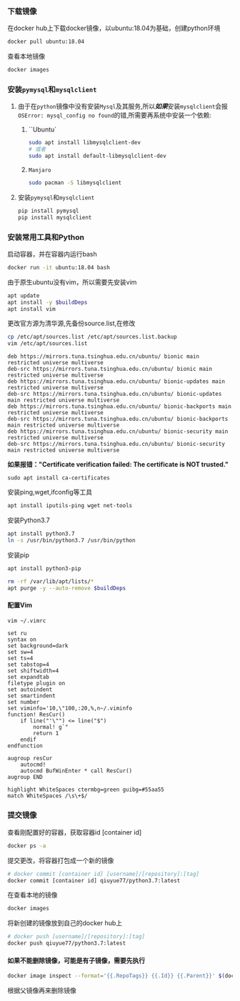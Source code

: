 ### 下载镜像

在docker hub上下载docker镜像，以ubuntu:18.04为基础，创建python环境

```bash
docker pull ubuntu:18.04
```

查看本地镜像

```bash
docker images
```

### 安装`pymysql`和`mysqlclient`

1. 由于在`python`镜像中没有安装`Mysql`及其服务,所以***如果***安装`mysqlclient`会报`OSError: mysql_config no found`的错,所需要再系统中安装一个依赖:

   1. ``Ubuntu`

      ```bash
      sudo apt install libmysqlclient-dev
      # 或者
      sudo apt install default-libmysqlclient-dev
      ```

   2. `Manjaro`

      ```bash
      sudo pacman -S libmysqlclient
      ```

   

2. 安装`pymysql`和`mysqlclient`

   ```bash
   pip install pymysql
   pip install mysqlclient
   ```

   

### 安装常用工具和Python

启动容器，并在容器内运行bash

```bash
docker run -it ubuntu:18.04 bash
```

由于原生ubuntu没有vim，所以需要先安装vim

```bash
apt update
apt install -y $buildDeps
apt install vim
```

更改官方源为清华源,先备份source.list,在修改

```bash
cp /etc/apt/sources.list /etc/apt/sources.list.backup
vim /etc/apt/sources.list
```

```
deb https://mirrors.tuna.tsinghua.edu.cn/ubuntu/ bionic main restricted universe multiverse
deb-src https://mirrors.tuna.tsinghua.edu.cn/ubuntu/ bionic main restricted universe multiverse
deb https://mirrors.tuna.tsinghua.edu.cn/ubuntu/ bionic-updates main restricted universe multiverse
deb-src https://mirrors.tuna.tsinghua.edu.cn/ubuntu/ bionic-updates main restricted universe multiverse
deb https://mirrors.tuna.tsinghua.edu.cn/ubuntu/ bionic-backports main restricted universe multiverse
deb-src https://mirrors.tuna.tsinghua.edu.cn/ubuntu/ bionic-backports main restricted universe multiverse
deb https://mirrors.tuna.tsinghua.edu.cn/ubuntu/ bionic-security main restricted universe multiverse
deb-src https://mirrors.tuna.tsinghua.edu.cn/ubuntu/ bionic-security main restricted universe multiverse
```

**如果报错："Certificate verification failed: The certificate is NOT trusted."**

```
sudo apt install ca-certificates
```

安装ping,wget,ifconfig等工具

```bash
apt install iputils-ping wget net-tools
```

安装Python3.7

```bash
apt install python3.7
ln -s /usr/bin/python3.7 /usr/bin/python
```

安装pip

```bash
apt install python3-pip
```

```bash
rm -rf /var/lib/apt/lists/*
apt purge -y --auto-remove $buildDeps
```

#### 配置Vim

```bash
vim ~/.vimrc
```

```
set ru
syntax on
set background=dark
set sw=4
set ts=4
set tabstop=4
set shiftwidth=4
set expandtab
filetype plugin on
set autoindent
set smartindent
set number
set viminfo='10,\"100,:20,%,n~/.viminfo
function! ResCur()
    if line("'\"") <= line("$")
        normal! g`"
        return 1
    endif
endfunction

augroup resCur
    autocmd!
    autocmd BufWinEnter * call ResCur()
augroup END

highlight WhiteSpaces ctermbg=green guibg=#55aa55
match WhiteSpaces /\s\+$/
```



### 提交镜像

查看刚配置好的容器，获取容器id [container id]

```bash
docker ps -a
```

提交更改，将容器打包成一个新的镜像

```bash
# docker commit [container id] [username]/[repository]:[tag]
docker commit [container id] qiuyue77/python3.7:latest
```

在查看本地的镜像

```bash
docker images
```

将新创建的镜像放到自己的docker hub上

```bash
# docker push [username]/[repository]:[tag]
docker push qiuyue77/python3.7:latest
```





#### 如果不能删除镜像，可能是有子镜像，需要先执行

```bash
docker image inspect --format='{{.RepoTags}} {{.Id}} {{.Parent}}' $(docker image ls -q --filter since=XXX) # XXX指镜像ID
```

根据父镜像再来删除镜像